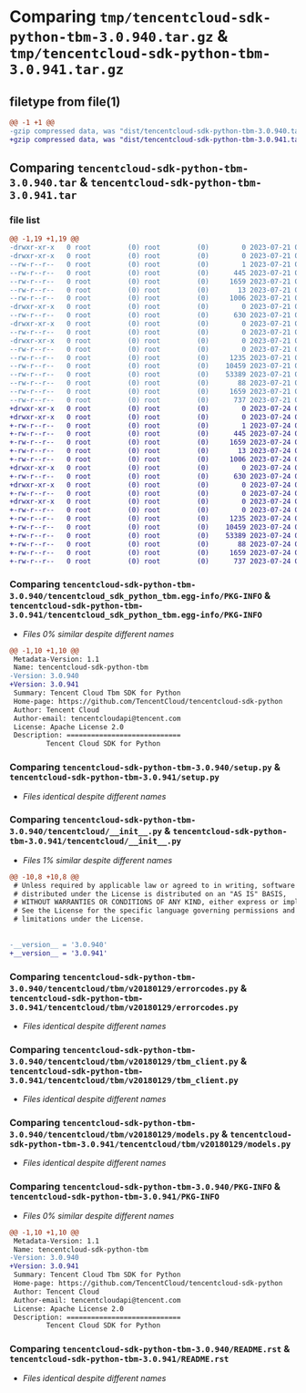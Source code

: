 # Comparing `tmp/tencentcloud-sdk-python-tbm-3.0.940.tar.gz` & `tmp/tencentcloud-sdk-python-tbm-3.0.941.tar.gz`

## filetype from file(1)

```diff
@@ -1 +1 @@
-gzip compressed data, was "dist/tencentcloud-sdk-python-tbm-3.0.940.tar", last modified: Fri Jul 21 00:49:47 2023, max compression
+gzip compressed data, was "dist/tencentcloud-sdk-python-tbm-3.0.941.tar", last modified: Mon Jul 24 00:44:05 2023, max compression
```

## Comparing `tencentcloud-sdk-python-tbm-3.0.940.tar` & `tencentcloud-sdk-python-tbm-3.0.941.tar`

### file list

```diff
@@ -1,19 +1,19 @@
-drwxr-xr-x   0 root         (0) root         (0)        0 2023-07-21 00:49:47.000000 tencentcloud-sdk-python-tbm-3.0.940/
-drwxr-xr-x   0 root         (0) root         (0)        0 2023-07-21 00:49:47.000000 tencentcloud-sdk-python-tbm-3.0.940/tencentcloud_sdk_python_tbm.egg-info/
--rw-r--r--   0 root         (0) root         (0)        1 2023-07-21 00:49:47.000000 tencentcloud-sdk-python-tbm-3.0.940/tencentcloud_sdk_python_tbm.egg-info/dependency_links.txt
--rw-r--r--   0 root         (0) root         (0)      445 2023-07-21 00:49:47.000000 tencentcloud-sdk-python-tbm-3.0.940/tencentcloud_sdk_python_tbm.egg-info/SOURCES.txt
--rw-r--r--   0 root         (0) root         (0)     1659 2023-07-21 00:49:47.000000 tencentcloud-sdk-python-tbm-3.0.940/tencentcloud_sdk_python_tbm.egg-info/PKG-INFO
--rw-r--r--   0 root         (0) root         (0)       13 2023-07-21 00:49:47.000000 tencentcloud-sdk-python-tbm-3.0.940/tencentcloud_sdk_python_tbm.egg-info/top_level.txt
--rw-r--r--   0 root         (0) root         (0)     1006 2023-07-21 00:49:47.000000 tencentcloud-sdk-python-tbm-3.0.940/setup.py
-drwxr-xr-x   0 root         (0) root         (0)        0 2023-07-21 00:49:47.000000 tencentcloud-sdk-python-tbm-3.0.940/tencentcloud/
--rw-r--r--   0 root         (0) root         (0)      630 2023-07-21 00:49:47.000000 tencentcloud-sdk-python-tbm-3.0.940/tencentcloud/__init__.py
-drwxr-xr-x   0 root         (0) root         (0)        0 2023-07-21 00:49:47.000000 tencentcloud-sdk-python-tbm-3.0.940/tencentcloud/tbm/
--rw-r--r--   0 root         (0) root         (0)        0 2023-07-21 00:49:47.000000 tencentcloud-sdk-python-tbm-3.0.940/tencentcloud/tbm/__init__.py
-drwxr-xr-x   0 root         (0) root         (0)        0 2023-07-21 00:49:47.000000 tencentcloud-sdk-python-tbm-3.0.940/tencentcloud/tbm/v20180129/
--rw-r--r--   0 root         (0) root         (0)        0 2023-07-21 00:49:47.000000 tencentcloud-sdk-python-tbm-3.0.940/tencentcloud/tbm/v20180129/__init__.py
--rw-r--r--   0 root         (0) root         (0)     1235 2023-07-21 00:49:47.000000 tencentcloud-sdk-python-tbm-3.0.940/tencentcloud/tbm/v20180129/errorcodes.py
--rw-r--r--   0 root         (0) root         (0)    10459 2023-07-21 00:49:47.000000 tencentcloud-sdk-python-tbm-3.0.940/tencentcloud/tbm/v20180129/tbm_client.py
--rw-r--r--   0 root         (0) root         (0)    53389 2023-07-21 00:49:47.000000 tencentcloud-sdk-python-tbm-3.0.940/tencentcloud/tbm/v20180129/models.py
--rw-r--r--   0 root         (0) root         (0)       88 2023-07-21 00:49:47.000000 tencentcloud-sdk-python-tbm-3.0.940/setup.cfg
--rw-r--r--   0 root         (0) root         (0)     1659 2023-07-21 00:49:47.000000 tencentcloud-sdk-python-tbm-3.0.940/PKG-INFO
--rw-r--r--   0 root         (0) root         (0)      737 2023-07-21 00:49:47.000000 tencentcloud-sdk-python-tbm-3.0.940/README.rst
+drwxr-xr-x   0 root         (0) root         (0)        0 2023-07-24 00:44:05.000000 tencentcloud-sdk-python-tbm-3.0.941/
+drwxr-xr-x   0 root         (0) root         (0)        0 2023-07-24 00:44:05.000000 tencentcloud-sdk-python-tbm-3.0.941/tencentcloud_sdk_python_tbm.egg-info/
+-rw-r--r--   0 root         (0) root         (0)        1 2023-07-24 00:44:05.000000 tencentcloud-sdk-python-tbm-3.0.941/tencentcloud_sdk_python_tbm.egg-info/dependency_links.txt
+-rw-r--r--   0 root         (0) root         (0)      445 2023-07-24 00:44:05.000000 tencentcloud-sdk-python-tbm-3.0.941/tencentcloud_sdk_python_tbm.egg-info/SOURCES.txt
+-rw-r--r--   0 root         (0) root         (0)     1659 2023-07-24 00:44:05.000000 tencentcloud-sdk-python-tbm-3.0.941/tencentcloud_sdk_python_tbm.egg-info/PKG-INFO
+-rw-r--r--   0 root         (0) root         (0)       13 2023-07-24 00:44:05.000000 tencentcloud-sdk-python-tbm-3.0.941/tencentcloud_sdk_python_tbm.egg-info/top_level.txt
+-rw-r--r--   0 root         (0) root         (0)     1006 2023-07-24 00:44:05.000000 tencentcloud-sdk-python-tbm-3.0.941/setup.py
+drwxr-xr-x   0 root         (0) root         (0)        0 2023-07-24 00:44:05.000000 tencentcloud-sdk-python-tbm-3.0.941/tencentcloud/
+-rw-r--r--   0 root         (0) root         (0)      630 2023-07-24 00:44:05.000000 tencentcloud-sdk-python-tbm-3.0.941/tencentcloud/__init__.py
+drwxr-xr-x   0 root         (0) root         (0)        0 2023-07-24 00:44:05.000000 tencentcloud-sdk-python-tbm-3.0.941/tencentcloud/tbm/
+-rw-r--r--   0 root         (0) root         (0)        0 2023-07-24 00:44:05.000000 tencentcloud-sdk-python-tbm-3.0.941/tencentcloud/tbm/__init__.py
+drwxr-xr-x   0 root         (0) root         (0)        0 2023-07-24 00:44:05.000000 tencentcloud-sdk-python-tbm-3.0.941/tencentcloud/tbm/v20180129/
+-rw-r--r--   0 root         (0) root         (0)        0 2023-07-24 00:44:05.000000 tencentcloud-sdk-python-tbm-3.0.941/tencentcloud/tbm/v20180129/__init__.py
+-rw-r--r--   0 root         (0) root         (0)     1235 2023-07-24 00:44:05.000000 tencentcloud-sdk-python-tbm-3.0.941/tencentcloud/tbm/v20180129/errorcodes.py
+-rw-r--r--   0 root         (0) root         (0)    10459 2023-07-24 00:44:05.000000 tencentcloud-sdk-python-tbm-3.0.941/tencentcloud/tbm/v20180129/tbm_client.py
+-rw-r--r--   0 root         (0) root         (0)    53389 2023-07-24 00:44:05.000000 tencentcloud-sdk-python-tbm-3.0.941/tencentcloud/tbm/v20180129/models.py
+-rw-r--r--   0 root         (0) root         (0)       88 2023-07-24 00:44:05.000000 tencentcloud-sdk-python-tbm-3.0.941/setup.cfg
+-rw-r--r--   0 root         (0) root         (0)     1659 2023-07-24 00:44:05.000000 tencentcloud-sdk-python-tbm-3.0.941/PKG-INFO
+-rw-r--r--   0 root         (0) root         (0)      737 2023-07-24 00:44:05.000000 tencentcloud-sdk-python-tbm-3.0.941/README.rst
```

### Comparing `tencentcloud-sdk-python-tbm-3.0.940/tencentcloud_sdk_python_tbm.egg-info/PKG-INFO` & `tencentcloud-sdk-python-tbm-3.0.941/tencentcloud_sdk_python_tbm.egg-info/PKG-INFO`

 * *Files 0% similar despite different names*

```diff
@@ -1,10 +1,10 @@
 Metadata-Version: 1.1
 Name: tencentcloud-sdk-python-tbm
-Version: 3.0.940
+Version: 3.0.941
 Summary: Tencent Cloud Tbm SDK for Python
 Home-page: https://github.com/TencentCloud/tencentcloud-sdk-python
 Author: Tencent Cloud
 Author-email: tencentcloudapi@tencent.com
 License: Apache License 2.0
 Description: ============================
         Tencent Cloud SDK for Python
```

### Comparing `tencentcloud-sdk-python-tbm-3.0.940/setup.py` & `tencentcloud-sdk-python-tbm-3.0.941/setup.py`

 * *Files identical despite different names*

### Comparing `tencentcloud-sdk-python-tbm-3.0.940/tencentcloud/__init__.py` & `tencentcloud-sdk-python-tbm-3.0.941/tencentcloud/__init__.py`

 * *Files 1% similar despite different names*

```diff
@@ -10,8 +10,8 @@
 # Unless required by applicable law or agreed to in writing, software
 # distributed under the License is distributed on an "AS IS" BASIS,
 # WITHOUT WARRANTIES OR CONDITIONS OF ANY KIND, either express or implied.
 # See the License for the specific language governing permissions and
 # limitations under the License.
 
 
-__version__ = '3.0.940'
+__version__ = '3.0.941'
```

### Comparing `tencentcloud-sdk-python-tbm-3.0.940/tencentcloud/tbm/v20180129/errorcodes.py` & `tencentcloud-sdk-python-tbm-3.0.941/tencentcloud/tbm/v20180129/errorcodes.py`

 * *Files identical despite different names*

### Comparing `tencentcloud-sdk-python-tbm-3.0.940/tencentcloud/tbm/v20180129/tbm_client.py` & `tencentcloud-sdk-python-tbm-3.0.941/tencentcloud/tbm/v20180129/tbm_client.py`

 * *Files identical despite different names*

### Comparing `tencentcloud-sdk-python-tbm-3.0.940/tencentcloud/tbm/v20180129/models.py` & `tencentcloud-sdk-python-tbm-3.0.941/tencentcloud/tbm/v20180129/models.py`

 * *Files identical despite different names*

### Comparing `tencentcloud-sdk-python-tbm-3.0.940/PKG-INFO` & `tencentcloud-sdk-python-tbm-3.0.941/PKG-INFO`

 * *Files 0% similar despite different names*

```diff
@@ -1,10 +1,10 @@
 Metadata-Version: 1.1
 Name: tencentcloud-sdk-python-tbm
-Version: 3.0.940
+Version: 3.0.941
 Summary: Tencent Cloud Tbm SDK for Python
 Home-page: https://github.com/TencentCloud/tencentcloud-sdk-python
 Author: Tencent Cloud
 Author-email: tencentcloudapi@tencent.com
 License: Apache License 2.0
 Description: ============================
         Tencent Cloud SDK for Python
```

### Comparing `tencentcloud-sdk-python-tbm-3.0.940/README.rst` & `tencentcloud-sdk-python-tbm-3.0.941/README.rst`

 * *Files identical despite different names*

